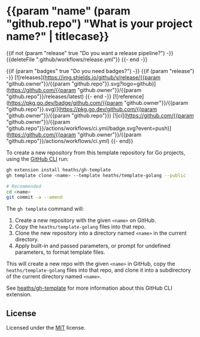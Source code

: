 # {{param "name" (param "github.repo") "What is your project name?" | titlecase}}

{{if not (param "release" true "Do you want a release pipeline?") -}}
{{deleteFile ".github/workflows/release.yml"}}
{{- end -}}

{{if (param "badges" true "Do you need badges?") -}}
{{if (param "release") -}}
[![releases](https://img.shields.io/github/v/release/{{param "github.owner"}}/{{param "github.repo"}}.svg?logo=github)](https://github.com/{{param "github.owner"}}/{{param "github.repo"}}/releases/latest)
{{- end -}}
[![reference](https://pkg.go.dev/badge/github.com/{{param "github.owner"}}/{{param "github.repo"}}.svg)](https://pkg.go.dev/github.com/{{param "github.owner"}}/{{param "github.repo"}})
[![ci](https://github.com/{{param "github.owner"}}/{{param "github.repo"}}/actions/workflows/ci.yml/badge.svg?event=push)](https://github.com/{{param "github.owner"}}/{{param "github.repo"}}/actions/workflows/ci.yml)
{{- end}}

<!-- {{if 0}} -->
To create a new repository from this template repository for Go projects,
using the [GitHub CLI](https://github.com/cli/cli) run:

```bash
gh extension install heaths/gh-template
gh template clone <name> --template heaths/template-golang --public

# Recommended
cd <name>
git commit -a --amend
```

The `gh template` command will:

1. Create a new repository with the given `<name>` on GitHub.
2. Copy the `heaths/template-golang` files into that repo.
3. Clone the new repository into a directory named `<name>` in the current directory.
4. Apply built-in and passed parameters, or prompt for undefined parameters, to format template files.

This will create a new repo with the given `<name>` in GitHub, copy the
`heaths/template-golang` files into that repo, and clone it into a
subdirectory of the current directory named `<name>`.

See [heaths/gh-template](https://github.com/heaths/gh-template) for more information
about this GitHub CLI extension.
<!-- {{end -}} TODO -->

## License

Licensed under the [MIT](LICENSE.txt) license.
